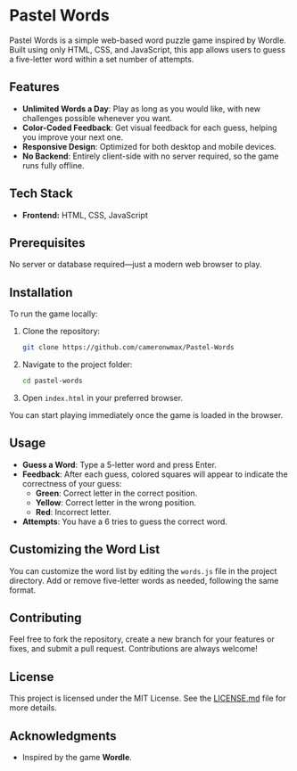 # Pastel Words

Pastel Words is a simple web-based word puzzle game inspired by Wordle. Built using only HTML, CSS, and JavaScript, this app allows users to guess a five-letter word within a set number of attempts.

## Features

- **Unlimited Words a Day**: Play as long as you would like, with new challenges possible whenever you want.
- **Color-Coded Feedback**: Get visual feedback for each guess, helping you improve your next one.
- **Responsive Design**: Optimized for both desktop and mobile devices.
- **No Backend**: Entirely client-side with no server required, so the game runs fully offline.

## Tech Stack

- **Frontend:** HTML, CSS, JavaScript

## Prerequisites

No server or database required—just a modern web browser to play.

## Installation

To run the game locally:

1. Clone the repository:

   ```bash
   git clone https://github.com/cameronwmax/Pastel-Words
   ```

2. Navigate to the project folder:

   ```bash
   cd pastel-words
   ```

3. Open `index.html` in your preferred browser.

You can start playing immediately once the game is loaded in the browser.

## Usage

- **Guess a Word**: Type a 5-letter word and press Enter.
- **Feedback**: After each guess, colored squares will appear to indicate the correctness of your guess:
  - **Green**: Correct letter in the correct position.
  - **Yellow**: Correct letter in the wrong position.
  - **Red**: Incorrect letter.
- **Attempts**: You have a 6 tries to guess the correct word.

## Customizing the Word List

You can customize the word list by editing the `words.js` file in the project directory. Add or remove five-letter words as needed, following the same format.

## Contributing

Feel free to fork the repository, create a new branch for your features or fixes, and submit a pull request. Contributions are always welcome!

## License

This project is licensed under the MIT License. See the [LICENSE.md](LICENSE.md) file for more details.

## Acknowledgments

- Inspired by the game **Wordle**.
